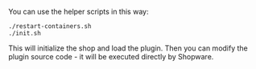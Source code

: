 You can use the helper scripts in this way:
```
./restart-containers.sh
./init.sh
```
This will initialize the shop and load the plugin. Then you can modify the plugin source code - it will be executed directly by Shopware.
